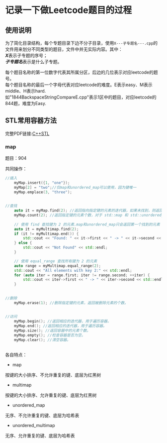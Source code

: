 # 记录一下做Leetcode题目的过程

## 使用说明
为了简化目录结构，每个专题目录下边不分子目录，使用`X---子专题名---.cpp`的文件用来划分不同类型的题目，文件中并无实际内容。其中：  
***X***表示子专题的序号；<br>
***子专题名***表示是什么子专题。

每个题目名称的第一位数字代表其所属分区，后边的几位表示对应leetcode的题号。<br>
每个题目名称的最后一个字母代表对应leetcode的难度。E表示easy、M表示middle、H表示hard.<br>
如"1844BackspaceStringCompareE.cpp"表示1区中的题目，对应leetcode的844题，难度为Easy.<br>


## STL常用容器方法
完整PDF链接:[C++STL](https://bwhite.top/diy/file/Cpp.pdf)

### map
题目：904

共同操作：

```Cpp
//插入
    myMap.insert({1, "one"});
    myMap[2] = "two";//仅map和unordered_map可以使用，因为键唯一
    myMap.emplace(3, "three");
    
    
//查找
    auto it = myMap.find(2); //返回指向指定键的元素的迭代器，如果未找到，则返回 end 迭代器。
    myMap.count(2); //返回指定键的元素个数，对于 std::map 和 std::unordered_map，返回值为 0 或 1。
    
    // 使用 find 查找键为 2 的元素.map和unordered_map只会返回第一个找到的元素
    auto it = myMultimap.find(2);
    if (it != myMultimap.end()) {
        std::cout << "Found: " << it->first << " -> " << it->second << std::endl;
    } else {
        std::cout << "Not Found" << std::endl;
    }

    // 使用 equal_range 查找所有键为 2 的元素
    auto range = myMultimap.equal_range(2);
    std::cout << "All elements with key 2:" << std::endl;
    for (auto iter = range.first; iter != range.second; ++iter) {
        std::cout << iter->first << " -> " << iter->second << std::endl;
    }
    
    
//删除
    myMap.erase(1); //删除指定键的元素，返回被删除元素的个数。
    
    
//访问
    myMap.begin(); //返回相应的迭代器，用于遍历容器。
    myMap.end(); //返回相应的迭代器，用于遍历容器。
    myMap.size(); //返回容器中的元素个数。
    myMap.empty(); //检查容器是否为空。
    myMap.clear(); //清空容器。
	
```

各自特点：
- map

按键的大小排序、不允许重复的键、底层为红黑树

- multimap

按键的大小排序、允许重复的键、底层为红黑树

- unordered_map

无序、不允许重复的键、底层为哈希表

- unordered_multimap

无序、允许重复的键、底层为哈希表

